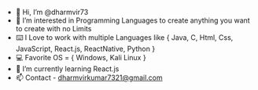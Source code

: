 - 👋 Hi, I’m @dharmvir73
- 👀 I’m interested in Programming Languages to create anything you want to create with no Limits
- ⌨️ I Love to work with multiple Languages like { Java, C, Html, Css, JavaScript, React.js, ReactNative, Python }
- 💻 Favorite OS = { Windows, Kali Linux }
- 🌱 I’m currently learning React.js
- 📫 Contact - dharmvirkumar7321@gmail.com

<!---
dharmvir73/dharmvir73 is a ✨ special ✨ repository because its `README.md` (this file) appears on your GitHub profile.
You can click the Preview link to take a look at your changes.
--->
